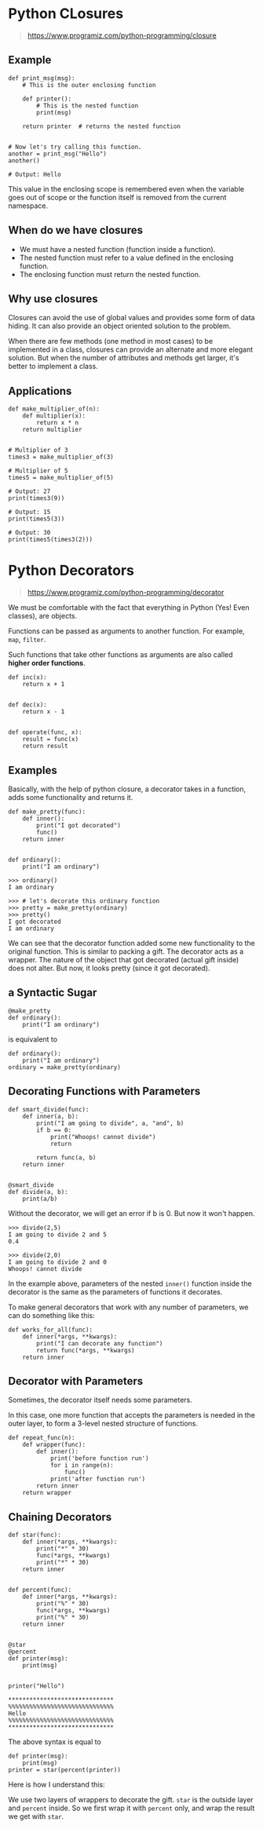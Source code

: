 # Python CLosures
> https://www.programiz.com/python-programming/closure

## Example
```
def print_msg(msg):
    # This is the outer enclosing function

    def printer():
        # This is the nested function
        print(msg)

    return printer  # returns the nested function


# Now let's try calling this function.
another = print_msg("Hello")
another()

# Output: Hello
```
This value in the enclosing scope is remembered even when the variable goes out of scope or the function itself is removed from the current namespace.

## When do we have closures
- We must have a nested function (function inside a function).
- The nested function must refer to a value defined in the enclosing function.
- The enclosing function must return the nested function.

## Why use closures
Closures can avoid the use of global values and provides some form of data hiding. It can also provide an object oriented solution to the problem.

When there are few methods (one method in most cases) to be implemented in a class, closures can provide an alternate and more elegant solution. But when the number of attributes and methods get larger, it's better to implement a class.

## Applications
```
def make_multiplier_of(n):
    def multiplier(x):
        return x * n
    return multiplier


# Multiplier of 3
times3 = make_multiplier_of(3)

# Multiplier of 5
times5 = make_multiplier_of(5)

# Output: 27
print(times3(9))

# Output: 15
print(times5(3))

# Output: 30
print(times5(times3(2)))
```



# Python Decorators
> https://www.programiz.com/python-programming/decorator

We must be comfortable with the fact that everything in Python (Yes! Even classes), are objects.

Functions can be passed as arguments to another function. For example, `map`, `filter`. 

Such functions that take other functions as arguments are also called **higher order functions**.

```
def inc(x):
    return x + 1


def dec(x):
    return x - 1


def operate(func, x):
    result = func(x)
    return result
```
## Examples
Basically, with the help of python closure, a decorator takes in a function, adds some functionality and returns it.

```
def make_pretty(func):
    def inner():
        print("I got decorated")
        func()
    return inner


def ordinary():
    print("I am ordinary")
```

```
>>> ordinary()
I am ordinary

>>> # let's decorate this ordinary function
>>> pretty = make_pretty(ordinary)
>>> pretty()
I got decorated
I am ordinary
```
We can see that the decorator function added some new functionality to the original function. This is similar to packing a gift. The decorator acts as a wrapper. The nature of the object that got decorated (actual gift inside) does not alter. But now, it looks pretty (since it got decorated).

## a Syntactic Sugar
```
@make_pretty
def ordinary():
    print("I am ordinary")
```
is equivalent to

```
def ordinary():
    print("I am ordinary")
ordinary = make_pretty(ordinary)
```
## Decorating Functions with Parameters
```
def smart_divide(func):
    def inner(a, b):
        print("I am going to divide", a, "and", b)
        if b == 0:
            print("Whoops! cannot divide")
            return

        return func(a, b)
    return inner


@smart_divide
def divide(a, b):
    print(a/b)
```
Without the decorator, we will get an error if b is 0. But now it won't happen.

```
>>> divide(2,5)
I am going to divide 2 and 5
0.4

>>> divide(2,0)
I am going to divide 2 and 0
Whoops! cannot divide
```
In the example above, parameters of the nested `inner()` function inside the decorator is the same as the parameters of functions it decorates. 

To make general decorators that work with any number of parameters, we can do something like this:
```
def works_for_all(func):
    def inner(*args, **kwargs):
        print("I can decorate any function")
        return func(*args, **kwargs)
    return inner
```

## Decorator with Parameters
Sometimes, the decorator itself needs some parameters. 

In this case, one more function that accepts the parameters is needed in the outer layer, to form a 3-level nested structure of functions.

```
def repeat_func(n):
    def wrapper(func):
        def inner():
            print('before function run')
            for i in range(n):
                func()
            print('after function run')
        return inner
    return wrapper

```

## Chaining Decorators
```
def star(func):
    def inner(*args, **kwargs):
        print("*" * 30)
        func(*args, **kwargs)
        print("*" * 30)
    return inner


def percent(func):
    def inner(*args, **kwargs):
        print("%" * 30)
        func(*args, **kwargs)
        print("%" * 30)
    return inner


@star
@percent
def printer(msg):
    print(msg)


printer("Hello")
```

```
******************************
%%%%%%%%%%%%%%%%%%%%%%%%%%%%%%
Hello
%%%%%%%%%%%%%%%%%%%%%%%%%%%%%%
******************************
```

The above syntax is equal to

```
def printer(msg):
    print(msg)
printer = star(percent(printer))
```

Here is how I understand this:

We use two layers of wrappers to decorate the gift. `star` is the outside layer and `percent` inside. So we first wrap it with `percent` only, and wrap the result we get with `star`. 



